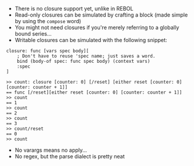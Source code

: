 - There is no closure support yet, unlike in REBOL
- Read-only closures can be simulated by crafting a block (made simple
  by using the `compose` word)
- You might not need closures if you're merely referring to a globally
  bound series...
- Writable closures can be simulated with the following snippet:

```
closure: func [vars spec body][
    ; Don't have to reuse 'spec name; just saves a word.
    bind (body-of spec: func spec body) (context vars)
    :spec
]
```

```
>> count: closure [counter: 0] [/reset] [either reset [counter: 0] [counter: counter + 1]]
== func [/reset][either reset [counter: 0] [counter: counter + 1]]
>> count
== 1
>> count
== 2
>> count
== 3
>> count/reset
== 0
>> count
```

- No varargs means no apply...
- No regex, but the parse dialect is pretty neat
